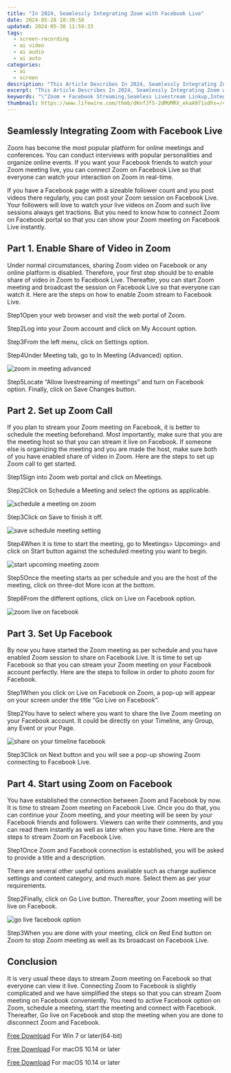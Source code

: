 ```yaml
---
title: "In 2024, Seamlessly Integrating Zoom with Facebook Live"
date: 2024-05-28 10:39:58
updated: 2024-05-30 11:59:33
tags: 
  - screen-recording
  - ai video
  - ai audio
  - ai auto
categories: 
  - ai
  - screen
description: "This Article Describes In 2024, Seamlessly Integrating Zoom with Facebook Live"
excerpt: "This Article Describes In 2024, Seamlessly Integrating Zoom with Facebook Live"
keywords: "\"Zoom + Facebook Streaming,Seamless Livestream Linkup,Integrated Zoom & FB Live,Cross-Platform Live Sync,Unified Video Platforms,Zoom Live on Social Media,FB Live and Zoom Merge\""
thumbnail: https://www.lifewire.com/thmb/dKnfJfS-2dMUMRX_ekaA971sdhs=/400x300/filters:no_upscale():max_bytes(150000):strip_icc():format(webp)/GettyImages-664800650-4349941504c24712b81975694798236b.jpg
---
```


## Seamlessly Integrating Zoom with Facebook Live

Zoom has become the most popular platform for online meetings and conferences. You can conduct interviews with popular personalities and organize online events. If you want your Facebook friends to watch your Zoom meeting live, you can connect Zoom on Facebook Live so that everyone can watch your interaction on Zoom in real-time.

If you have a Facebook page with a sizeable follower count and you post videos there regularly, you can post your Zoom session on Facebook Live. Your followers will love to watch your live videos on Zoom and such live sessions always get tractions. But you need to know how to connect Zoom on Facebook portal so that you can show your Zoom meeting on Facebook Live instantly.

## Part 1\. Enable Share of Video in Zoom

Under normal circumstances, sharing Zoom video on Facebook or any online platform is disabled. Therefore, your first step should be to enable share of video in Zoom to Facebook Live. Thereafter, you can start Zoom meeting and broadcast the session on Facebook Live so that everyone can watch it. Here are the steps on how to enable Zoom stream to Facebook Live.

Step1Open your web browser and visit the web portal of Zoom.

Step2Log into your Zoom account and click on My Account option.

Step3From the left menu, click on Settings option.

Step4Under Meeting tab, go to In Meeting (Advanced) option.

![zoom in meeting advanced](https://images.wondershare.com/filmora/article-images/2022/07/zoom-facebook-1.jpg)

Step5Locate “Allow livestreaming of meetings” and turn on Facebook option. Finally, click on Save Changes button.

## Part 2\. Set up Zoom Call

If you plan to stream your Zoom meeting on Facebook, it is better to schedule the meeting beforehand. Most importantly, make sure that you are the meeting host so that you can stream it live on Facebook. If someone else is organizing the meeting and you are made the host, make sure both of you have enabled share of video in Zoom. Here are the steps to set up Zoom call to get started.

Step1Sign into Zoom web portal and click on Meetings.

Step2Click on Schedule a Meeting and select the options as applicable.

![schedule a meeting on zoom](https://images.wondershare.com/filmora/article-images/2022/07/zoom-facebook-2.jpg)

Step3Click on Save to finish it off.

![save schedule meeting setting](https://images.wondershare.com/filmora/article-images/2022/07/zoom-facebook-3.jpg)

Step4When it is time to start the meeting, go to Meetings> Upcoming> and click on Start button against the scheduled meeting you want to begin.

![start upcoming meeting zoom](https://images.wondershare.com/filmora/article-images/2022/07/zoom-facebook-4.jpg)

Step5Once the meeting starts as per schedule and you are the host of the meeting, click on three-dot More icon at the bottom.

Step6From the different options, click on Live on Facebook option.

![zoom live on facebook](https://images.wondershare.com/filmora/article-images/2022/07/zoom-facebook-5.jpg)

## Part 3\. Set Up Facebook

By now you have started the Zoom meeting as per schedule and you have enabled Zoom session to share on Facebook Live. It is time to set up Facebook so that you can stream your Zoom meeting on your Facebook account perfectly. Here are the steps to follow in order to photo zoom for Facebook.

Step1When you click on Live on Facebook on Zoom, a pop-up will appear on your screen under the title “Go Live on Facebook”.

Step2You have to select where you want to share the live Zoom meeting on your Facebook account. It could be directly on your Timeline, any Group, any Event or your Page.

![share on your timeline facebook](https://images.wondershare.com/filmora/article-images/2022/07/zoom-facebook-6.jpg)

Step3Click on Next button and you will see a pop-up showing Zoom connecting to Facebook Live.

## Part 4\. Start using Zoom on Facebook

You have established the connection between Zoom and Facebook by now. It is time to stream Zoom meeting on Facebook Live. Once you do that, you can continue your Zoom meeting, and your meeting will be seen by your Facebook friends and followers. Viewers can write their comments, and you can read them instantly as well as later when you have time. Here are the steps to stream Zoom on Facebook Live.

Step1Once Zoom and Facebook connection is established, you will be asked to provide a title and a description.

There are several other useful options available such as change audience settings and content category, and much more. Select them as per your requirements.

Step2Finally, click on Go Live button. Thereafter, your Zoom meeting will be live on Facebook.

![go live facebook option](https://images.wondershare.com/filmora/article-images/2022/07/zoom-facebook-7.jpg)

Step3When you are done with your meeting, click on Red End button on Zoom to stop Zoom meeting as well as its broadcast on Facebook Live.

## Conclusion

It is very usual these days to stream Zoom meeting on Facebook so that everyone can view it live. Connecting Zoom to Facebook is slightly complicated and we have simplified the steps so that you can stream Zoom meeting on Facebook conveniently. You need to active Facebook option on Zoom, schedule a meeting, start the meeting and connect with Facebook. Thereafter, Go live on Facebook and stop the meeting when you are done to disconnect Zoom and Facebook.

[Free Download](https://tools.techidaily.com/wondershare/filmora/download/) For Win 7 or later(64-bit)

[Free Download](https://tools.techidaily.com/wondershare/filmora/download/) For macOS 10.14 or later

[Free Download](https://tools.techidaily.com/wondershare/filmora/download/) For macOS 10.14 or later

<ins class="adsbygoogle"
     style="display:block"
     data-ad-format="autorelaxed"
     data-ad-client="ca-pub-7571918770474297"
     data-ad-slot="1223367746"></ins>

<ins class="adsbygoogle"
     style="display:block"
     data-ad-format="autorelaxed"
     data-ad-client="ca-pub-7571918770474297"
     data-ad-slot="1223367746"></ins>



<ins class="adsbygoogle"
     style="display:block"
     data-ad-client="ca-pub-7571918770474297"
     data-ad-slot="8358498916"
     data-ad-format="auto"
     data-full-width-responsive="true"></ins>

